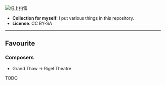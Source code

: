 ![纸上扫雷](https://cloud.githubusercontent.com/assets/15178410/15104973/faf8f882-15ac-11e6-819b-d8f031e10b85.PNG)

- **Collection for myself**: I put various things in this repository.
- **License**: CC BY-SA

---

## Favourite

### Composers
- Grand Thaw -> Rigel Theatre

TODO
